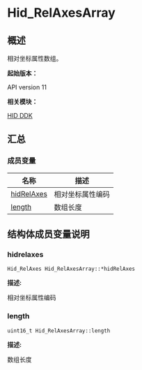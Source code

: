 # Hid_RelAxesArray


## 概述

相对坐标属性数组。

**起始版本：**

API version 11

**相关模块：**

[HID DDK](_hid_ddk.md)


## 汇总


### 成员变量

| 名称 | 描述 | 
| -------- | -------- |
| [hidRelAxes](#hidrelaxes) | 相对坐标属性编码 | 
| [length](#length) | 数组长度 | 


## 结构体成员变量说明


### hidrelaxes


```
Hid_RelAxes Hid_RelAxesArray::*hidRelAxes
```

**描述:**

相对坐标属性编码


### length


```
uint16_t Hid_RelAxesArray::length
```

**描述:**

数组长度
